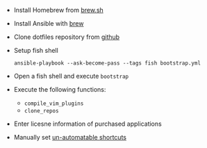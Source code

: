 * Install Homebrew from [brew.sh](https://brew.sh)
* Install Ansible with [brew](https://formulae.brew.sh/formula/ansible)
* Clone dotfiles repository from [github](https://github.com/sam-hosseini/dotfiles)
* Setup fish shell
    ```
    ansible-playbook --ask-become-pass --tags fish bootstrap.yml
    ```
* Open a fish shell and execute `bootstrap`
* Execute the following functions:
  * `compile_vim_plugins`
  * `clone_repos`

* Enter licesne information of purchased applications
* Manually set [un-automatable shortcuts](https://github.com/sam-hosseini/dotfiles/blob/master/shortcuts/shortcuts.md#un-automatable-shortcuts)
